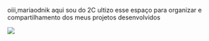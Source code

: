 oiii,mariaodnik aqui
sou do 2C
ultizo esse espaço para organizar e compartilhamento dos meus projetos desenvolvidos

![](https://media1.tenor.com/m/U2Zd6n1n0TwAAAAd/dancing-cinco-de-mayo.gif)
